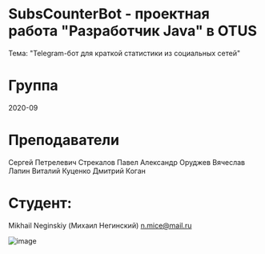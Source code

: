 # SubsCounterBot - проектная работа "Разработчик Java" в OTUS

Тема: "Telegram-бот для краткой статистики из социальных сетей"

# Группа 
2020-09

# Преподаватели
Сергей Петрелевич
Стрекалов Павел
Александр Оруджев
Вячеслав Лапин
Виталий Куценко
Дмитрий Коган

# Студент:
Mikhail Neginskiy (Михаил Негинский) 
n.mice@mail.ru

![image](https://user-images.githubusercontent.com/39015134/117063957-37ba7700-ad2e-11eb-9c4b-be773c48ecd0.png)

